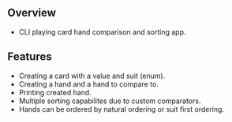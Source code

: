 ## Overview
* CLI playing card hand comparison and sorting app.

## Features
* Creating a card with a value and suit (enum).
* Creating a hand and a hand to compare to.
* Printing created hand. 
* Multiple sorting capabilites due to custom comparators.
* Hands can be ordered by natural ordering or suit first ordering. 
